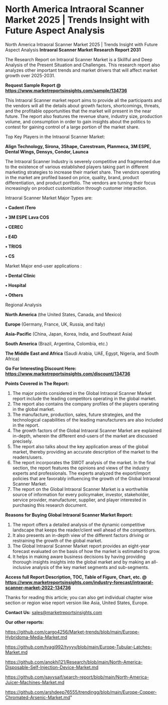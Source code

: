 # North America Intraoral Scanner Market 2025 | Trends Insight with Future Aspect Analysis
North America Intraoral Scanner Market 2025 | Trends Insight with Future Aspect Analysis
<strong>Intraoral Scanner Market Research Report 2031</strong>

The Research Report on Intraoral Scanner Market is a Skillful and Deep Analysis of the Present Situation and Challenges. This research report also analyzes other important trends and market drivers that will affect market growth over 2025-2031.

<strong>Request Sample Report @ <a href=https://www.marketreportsinsights.com/sample/134736>https://www.marketreportsinsights.com/sample/134736</a></strong>

This Intraoral Scanner market report aims to provide all the participants and the vendors will all the details about growth factors, shortcomings, threats, and the profitable opportunities that the market will present in the near future. The report also features the revenue share, industry size, production volume, and consumption in order to gain insights about the politics to contest for gaining control of a large portion of the market share.

Top Key Players in the Intraoral Scanner Market:

<strong>Align Technology, Sirona, 3Shape, Carestream, Planmeca, 3M ESPE, Dental Wings, Densys, Condor, Launca</strong>

The Intraoral Scanner Industry is severely competitive and fragmented due to the existence of various established players taking part in different marketing strategies to increase their market share. The vendors operating in the market are profiled based on price, quality, brand, product differentiation, and product portfolio. The vendors are turning their focus increasingly on product customization through customer interaction.

Intraoral Scanner Market Major Types are:

<strong>• Cadent iTero

• 3M ESPE Lava COS

• CEREC

• E4D

• TRIOS

• CS</strong>

Market Major end-user applications :

<strong>• Dental Clinic

• Hospital

• Others</strong>

Regional Analysis

</u><strong><b>North America</b></strong> (the United States, Canada, and Mexico)

<strong><b>Europe </b></strong>(Germany, France, UK, Russia, and Italy)

<strong><b>Asia-Pacific</b></strong> (China, Japan, Korea, India, and Southeast Asia)

<strong><b>South America</b></strong> (Brazil, Argentina, Colombia, etc.)

<strong><b>The Middle East and Africa</b></strong> (Saudi Arabia, UAE, Egypt, Nigeria, and South Africa)

<strong>Go For Interesting Discount Here: <a href=https://www.marketreportsinsights.com/discount/134736>https://www.marketreportsinsights.com/discount/134736</a></strong>

<strong>Points Covered in The Report:</strong>
<ol>
  <li>The major points considered in the Global Intraoral Scanner Market report include the leading competitors operating in the global market.</li>
  <li>The report also contains the company profiles of the players operating in the global market.</li>
  <li>The manufacture, production, sales, future strategies, and the technological capabilities of the leading manufacturers are also included in the report.</li>
  <li>The growth factors of the Global Intraoral Scanner Market are explained in-depth, wherein the different end-users of the market are discussed precisely.</li>
  <li>The report also talks about the key application areas of the global market, thereby providing an accurate description of the market to the readers/users.</li>
  <li>The report incorporates the SWOT analysis of the market. In the final section, the report features the opinions and views of the industry experts and professionals. The experts analyzed the export/import policies that are favorably influencing the growth of the Global Intraoral Scanner Market.</li>
  <li>The report on the Global Intraoral Scanner Market is a worthwhile source of information for every policymaker, investor, stakeholder, service provider, manufacturer, supplier, and player interested in purchasing this research document.</li>
</ol>
<strong>Reasons for Buying Global Intraoral Scanner Market Report:</strong>

<ol>
  <li>The report offers a detailed analysis of the dynamic competitive landscape that keeps the reader/client well ahead of the competitors.</li>
  <li>It also presents an in-depth view of the different factors driving or restraining the growth of the global market.</li>
  <li>The Global Intraoral Scanner Market report provides an eight-year forecast evaluated on the basis of how the market is estimated to grow.</li>
  <li>It helps in making aware business decisions by having providing thorough insights insights into the global market and by making an all-inclusive analysis of the key market segments and sub-segments.</li>
</ol>
<strong>Access full Report Description, TOC, Table of Figure, Chart, etc. @ <a href=https://www.marketreportsinsights.com/industry-forecast/intraoral-scanner-market-2022-134736>https://www.marketreportsinsights.com/industry-forecast/intraoral-scanner-market-2022-134736</a></strong>


Thanks for reading this article; you can also get individual chapter wise section or region wise report version like Asia, United States, Europe.

<strong>Contact Us:</strong>
sales@marketreportsinsights.com

<strong>Our other reports:</strong>

<a href=https://github.com/cargo4256/Market-trends/blob/main/Europe-Hybridoma-Media-Market.md>https://github.com/cargo4256/Market-trends/blob/main/Europe-Hybridoma-Media-Market.md</a>

<a href=https://github.com/tyagi992/tyyyy/blob/main/Europe-Tubular-Latches-Market.md>https://github.com/tyagi992/tyyyy/blob/main/Europe-Tubular-Latches-Market.md</a>

<a href=https://github.com/anokhi121/Research/blob/main/North-America-Disposable-Self-Injection-Device-Market.md>https://github.com/anokhi121/Research/blob/main/North-America-Disposable-Self-Injection-Device-Market.md</a>

<a href=https://github.com/sayysaif/search-report/blob/main/North-America-Juicer-Machines-Market.md>https://github.com/sayysaif/search-report/blob/main/North-America-Juicer-Machines-Market.md</a>

<a href=https://github.com/arshdeep76555/trendingg/blob/main/Europe-Copper-Chromated-Arsenic-Market.md>https://github.com/arshdeep76555/trendingg/blob/main/Europe-Copper-Chromated-Arsenic-Market.md</a>"
